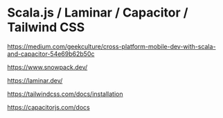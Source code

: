 Scala.js / Laminar / Capacitor / Tailwind CSS
=============================================

https://medium.com/geekculture/cross-platform-mobile-dev-with-scala-and-capacitor-54e69b62b50c

https://www.snowpack.dev/

https://laminar.dev/

https://tailwindcss.com/docs/installation

https://capacitorjs.com/docs
